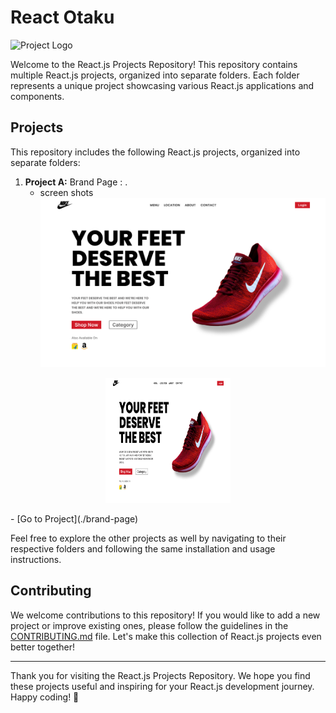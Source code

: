 # React Otaku

![Project Logo](project_logo.png)

Welcome to the React.js Projects Repository! This repository contains multiple React.js projects, organized into separate folders. Each folder represents a unique project showcasing various React.js applications and components.


## Projects

This repository includes the following React.js projects, organized into separate folders:

1. **Project A:** Brand Page : .
   - screen shots
   ![Alt text](<brand-page/public/images/Product Page.png>)
<p align="center">
  <img src="brand-page/public/images/Product Page.png" alt="Image" width="200" height="200">
</p>
   - [Go to Project](./brand-page)


Feel free to explore the other projects as well by navigating to their respective folders and following the same installation and usage instructions.

## Contributing

We welcome contributions to this repository! If you would like to add a new project or improve existing ones, please follow the guidelines in the [CONTRIBUTING.md](CONTRIBUTING.md) file. Let's make this collection of React.js projects even better together!

---

Thank you for visiting the React.js Projects Repository. We hope you find these projects useful and inspiring for your React.js development journey. Happy coding! 🚀
